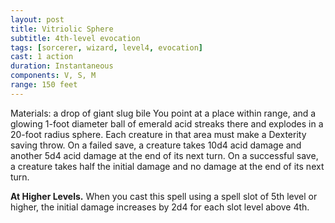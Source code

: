```yaml
---
layout: post
title: Vitriolic Sphere
subtitle: 4th-level evocation
tags: [sorcerer, wizard, level4, evocation]
cast: 1 action
duration: Instantaneous
components: V, S, M
range: 150 feet
---
```

Materials: a drop of giant slug bile
You point at a place within range, and a glowing 1-foot diameter ball of emerald acid streaks there and explodes in a 20-foot radius sphere. Each creature in that area must make a Dexterity saving throw. On a failed save, a creature takes 10d4 acid damage and another 5d4 acid damage at the end of its next turn. On a successful save, a creature takes half the initial damage and no damage at the end of its next turn.

**At Higher Levels.** When you cast this spell using a spell slot of 5th level or higher, the initial damage increases by 2d4 for each slot level above 4th.
